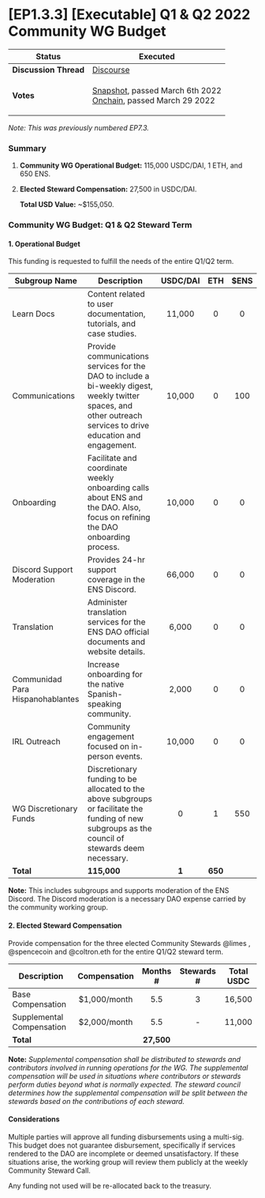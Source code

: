 # \[EP1.3.3] \[Executable] Q1 & Q2 2022 Community WG Budget

| **Status**            | Executed                                                                                                                                                                                                                                                                                                                                                                                        |
| --------------------- | ----------------------------------------------------------------------------------------------------------------------------------------------------------------------------------------------------------------------------------------------------------------------------------------------------------------------------------------------------------------------------------------------- |
| **Discussion Thread** | [Discourse](https://discuss.ens.domains/t/ep-7-3-executable-q1-q2-2022-community-working-group-budget-request/11046/5)                                                                                                                                                                                                                                                                          |
| **Votes**             | <p><a href="https://snapshot.org/#/ens.eth/proposal/0x29040b3196c4d7109fdb7b55b8bfd5e85dd074d3cb22266e0d94cc42cfad1eb2">Snapshot</a>, passed March 6th 2022<br><a href="https://www.withtally.com/governance/eip155:1:0x323A76393544d5ecca80cd6ef2A560C6a395b7E3/proposal/115615865324623814833258987703837575663427750121726187103053182962864855260310">Onchain</a>, passed March 29 2022</p> |

_Note: This was previously numbered EP7.3._

### Summary

1. **Community WG Operational Budget:** 115,000 USDC/DAI, 1 ETH, and 650 ENS.
2.  **Elected Steward Compensation:** 27,500 in USDC/DAI.

    **Total USD Value:** \~$155,050.

### Community WG Budget: Q1 & Q2 Steward Term

#### 1. Operational Budget

This funding is requested to fulfill the needs of the entire Q1/Q2 term.

| Subgroup Name                    | Description                                                                                                                                                      | USDC/DAI |   ETH   | $ENS |
| -------------------------------- | ---------------------------------------------------------------------------------------------------------------------------------------------------------------- | :------: | :-----: | :--: |
| Learn Docs                       | Content related to user documentation, tutorials, and case studies.                                                                                              |  11,000  |    0    |   0  |
| Communications                   | Provide communications services for the DAO to include a bi-weekly digest, weekly twitter spaces, and other outreach services to drive education and engagement. |  10,000  |    0    |  100 |
| Onboarding                       | Facilitate and coordinate weekly onboarding calls about ENS and the DAO. Also, focus on refining the DAO onboarding process.                                     |  10,000  |    0    |   0  |
| Discord Support Moderation       | Provides 24-hr support coverage in the ENS Discord.                                                                                                              |  66,000  |    0    |   0  |
| Translation                      | Administer translation services for the ENS DAO official documents and website details.                                                                          |   6,000  |    0    |   0  |
| Communidad Para Hispanohablantes | Increase onboarding for the native Spanish-speaking community.                                                                                                   |   2,000  |    0    |   0  |
| IRL Outreach                     | Community engagement focused on in-person events.                                                                                                                |  10,000  |    0    |   0  |
| WG Discretionary Funds           | Discretionary funding to be allocated to the above subgroups or facilitate the funding of new subgroups as the council of stewards deem necessary.               |     0    |    1    |  550 |
| **Total**                        | **115,000**                                                                                                                                                      |   **1**  | **650** |      |

**Note:** This includes subgroups and supports moderation of the ENS Discord. The Discord moderation is a necessary DAO expense carried by the community working group.

#### 2. Elected Steward Compensation

Provide compensation for the three elected Community Stewards @limes , @spencecoin and @coltron.eth for the entire Q1/Q2 steward term.

| Description               | Compensation |  Months #  | Stewards # | Total USDC |
| ------------------------- | :----------: | :--------: | :--------: | :--------: |
| Base Compensation         | $1,000/month |     5.5    |      3     |   16,500   |
| Supplemental Compensation | $2,000/month |     5.5    |      -     |   11,000   |
| **Total**                 |              | **27,500** |            |            |

**Note:** _Supplemental compensation shall be distributed to stewards and contributors involved in running operations for the WG. The supplemental compensation will be used in situations where contributors or stewards perform duties beyond what is normally expected. The steward council determines how the supplemental compensation will be split between the stewards based on the contributions of each steward._

#### Considerations

Multiple parties will approve all funding disbursements using a multi-sig. This budget does not guarantee disbursement, specifically if services rendered to the DAO are incomplete or deemed unsatisfactory. If these situations arise, the working group will review them publicly at the weekly Community Steward Call.

Any funding not used will be re-allocated back to the treasury.
